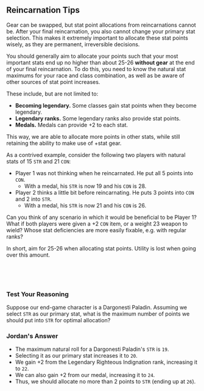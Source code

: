 &nbsp;
## Reincarnation Tips

Gear can be swapped, but stat point allocations from reincarnations cannot be. After your final reincarnation, you also cannot change your primary stat selection. This makes it extremely important to allocate these stat points wisely, as they are permanent, irreversible decisions.

You should generally aim to allocate your points such that your most important stats end up no higher than about 25-26 **without gear** at the end of your final reincarnation. To do this, you need to know the natural stat maximums for your race and class combination, as well as be aware of other sources of stat point increases.

These include, but are not limited to:
- **Becoming legendary.** Some classes gain stat points when they become legendary.
- **Legendary ranks.** Some legendary ranks also provide stat points.
- **Medals.** Medals can provide +2 to each stat.

This way, we are able to allocate more points in other stats, while still retaining the ability to make use of +stat gear.

As a contrived example, consider the following two players with natural stats of 15 `STR` and 21 `CON`:
- Player 1 was not thinking when he reincarnated. He put all 5 points into `CON`. 
  - With a medal, his `STR` is now 19 and his `CON` is 28.
- Player 2 thinks a little bit before reincarnating. He puts 3 points into `CON` and 2 into `STR`. 
  - With a medal, his `STR` is now 21 and his `CON` is 26.

Can you think of any scenario in which it would be beneficial to be Player 1? What if both players were given a +2 `CON` item, or a weight 23 weapon to wield? Whose stat deficiencies are more easily fixable, e.g. with regular ranks?

In short, aim for 25-26 when allocating stat points. Utility is lost when going over this amount. 

&nbsp;

&nbsp;

### Test Your Reasoning
Suppose our end-game character is a Dargonesti Paladin. Assuming we select `STR` as our primary stat, what is the maximum number of points we should put into `STR` for optimal allocation?

### Jordan's Answer
- The maximum natural roll for a Dargonesti Paladin's `STR` is `19`. 
- Selecting it as our primary stat increases it to `20`. 
- We gain +2 from the Legendary Righteous Indignation rank, increasing it to `22`.
- We can also gain +2 from our medal, increasing it to `24`.
- Thus, we should allocate no more than 2 points to `STR` (ending up at `26`).
